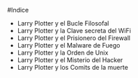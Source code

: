 #Indice

* Larry Plotter y el Bucle Filosofal
* Larry Plotter y la Clave secreta del WiFi
* Larry Plotter y el Prisionero del Firewall
* Larry Plotter y el Malware de Fuego
* Larry Plotter y la Orden de Unix
* Larry Plotter y el Misterio del Hacker
* Larry Plotter y los Comits de la muerte
